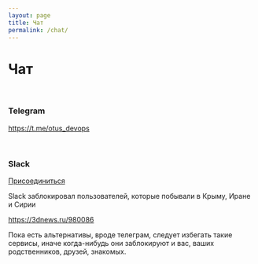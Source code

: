 ```yaml
---
layout: page
title: Чат
permalink: /chat/
---
```


# Чат

<br/>

### Telegram 

https://t.me/otus_devops


<br/>

### Slack 

[Присоединиться](https://join.slack.com/t/otuslearning/shared_invite/enQtNDg1OTE1MzQ4MDE2LTYyY2Y1YjBjNTQyZjBlYzBmODQwNDNmYjA2ODA4NTNiZWY1NTgwZGMzZWE0ZDZkNWYxZjY4ZjVmZWM5ZjhkM2M)


Slack заблокировал пользователей, которые побывали в Крыму, Иране и Сирии

https://3dnews.ru/980086

Пока есть альтернативы, вроде телеграм, следует избегать такие сервисы, иначе когда-нибудь они заблокируют и вас, ваших родственников, друзей, знакомых.
